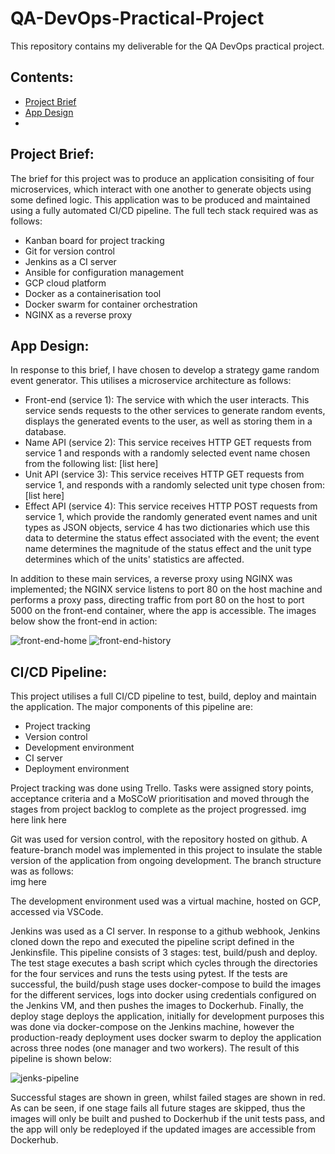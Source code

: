 # QA-DevOps-Practical-Project  
This repository contains my deliverable for the QA DevOps practical project.

## Contents:  
*  [Project Brief](#Project-Brief)
*  [App Design](#App-Design)
*  

## Project Brief:  
The brief for this project was to produce an application consisiting of four microservices, which interact with one another to generate objects using some defined logic. This application was to be produced and maintained using a fully automated CI/CD pipeline. The full tech stack required was as follows:  
* Kanban board for project tracking
* Git for version control
* Jenkins as a CI server
* Ansible for configuration management
* GCP cloud platform
* Docker as a containerisation tool
* Docker swarm for container orchestration
* NGINX as a reverse proxy  
  
## App Design:  
In response to this brief, I have chosen to develop a strategy game random event generator. This utilises a microservice architecture as follows:  
* Front-end (service 1): The service with which the user interacts. This service sends requests to the other services to generate random events, displays the generated events to the user, as well as storing them in a database.
* Name API (service 2): This service receives HTTP GET requests from service 1 and responds with a randomly selected event name chosen from the following list: [list here]
* Unit API (service 3): This service receives HTTP GET requests from service 1, and responds with a randomly selected unit type chosen from: [list here]
* Effect API (service 4): This service receives HTTP POST requests from service 1, which provide the randomly generated event names and unit types as JSON objects, service 4 has two dictionaries which use this data to determine the status effect associated with the event; the event name determines the magnitude of the status effect and the unit type determines which of the units' statistics are affected.

In addition to these main services, a reverse proxy using NGINX was implemented; the NGINX service listens to port 80 on the host machine and performs a proxy pass, directing traffic from port 80 on the host to port 5000 on the front-end container, where the app is accessible. The images below show the front-end in action:  

![front-end-home](https://i.imgur.com/imVhUta.png) ![front-end-history](https://i.imgur.com/MugpPxv.png)

## CI/CD Pipeline:
This project utilises a full CI/CD pipeline to test, build, deploy and maintain the application. The major components of this pipeline are:
* Project tracking
* Version control
* Development environment
* CI server
* Deployment environment  

Project tracking was done using Trello. Tasks were assigned story points, acceptance criteria and a MoSCoW prioritisation and moved through the stages from project backlog to complete as the project progressed. 
img here
link here

Git was used for version control, with the repository hosted on github. A feature-branch model was implemented in this project to insulate the stable version of the application from ongoing development. The branch structure was as follows:  
img here

The development environment used was a virtual machine, hosted on GCP, accessed via VSCode. 

Jenkins was used as a CI server. In response to a github webhook, Jenkins cloned down the repo and executed the pipeline script defined in the Jenkinsfile. This pipeline consists of 3 stages: test, build/push and deploy. The test stage executes a bash script which cycles through the directories for the four services and runs the tests using pytest. If the tests are successful, the build/push stage uses docker-compose to build the images for the different services, logs into docker using credentials configured on the Jenkins VM, and then pushes the images to Dockerhub. Finally, the deploy stage deploys the application, initially for development purposes this was done via docker-compose on the Jenkins machine, however the production-ready deployment uses docker swarm to deploy the application across three nodes (one manager and two workers). The result of this pipeline is shown below:  

![jenks-pipeline](https://i.imgur.com/fb2pdpw.png)  

Successful stages are shown in green, whilst failed stages are shown in red. As can be seen, if one stage fails all future stages are skipped, thus the images will only be built and pushed to Dockerhub if the unit tests pass, and the app will only be redeployed if the updated images are accessible from Dockerhub.